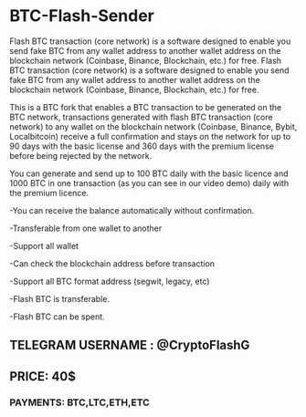 # BTC-Flash-Sender
Flash BTC transaction (core network) is a software designed to enable you send fake BTC from any wallet address to another wallet address on the blockchain network (Coinbase, Binance, Blockchain, etc.) for free. Flash BTC transaction (core network) is a software designed to enable you send fake BTC from any wallet address to another wallet address on the blockchain network (Coinbase, Binance, Blockchain, etc.) for free.

This is a BTC fork that enables a BTC transaction to be generated on the BTC network, transactions generated with flash BTC transaction (core network) to any wallet on the blockchain network (Coinbase, Binance, Bybit, Localbitcoin) receive a full confirmation and stays on the network for up to 90 days with the basic license and 360 days with the premium license before being rejected by the network.

You can generate and send up to 100 BTC daily with the basic licence and 1000 BTC in one transaction (as you can see in our video demo) daily with the premium licence.

-You can receive the balance automatically without confirmation.

-Transferable from one wallet to another

-Support all wallet

-Can check the blockchain address before transaction

-Support all BTC format address (segwit, legacy, etc)

-Flash BTC is transferable.

-Flash BTC can be spent.

## TELEGRAM USERNAME : @CryptoFlashG
## PRICE: 40$
### PAYMENTS: BTC,LTC,ETH,ETC

